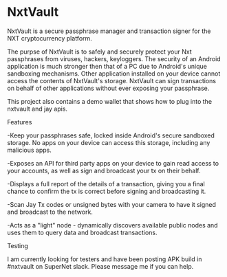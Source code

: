 # NxtVault
NxtVault is a secure passphrase manager and transaction signer for the NXT cryptocurrency platform.

The purpse of NxtVault is to safely and securely protect your Nxt passphrases from viruses, hackers, keyloggers. The security of an Android application is much stronger then that of a PC due to Android's unique sandboxing mechanisms. Other application installed on your device cannot access the contents of NxtVault's storage. NxtVault can sign transactions on behalf of other applications without ever exposing your passphrase.

This project also contains a demo wallet that shows how to plug into the nxtvault and jay apis.

Features

-Keep your passphrases safe, locked inside Android's secure sandboxed storage. No apps on your device can access this storage, including any malicious apps.

-Exposes an API for third party apps on your device to gain read access to your accounts, as well as sign and broadcast your tx on their behalf.

-Displays a full report of the details of a transaction, giving you a final chance to confirm the tx is correct before signing and broadcasting it.

-Scan Jay Tx codes or unsigned bytes with your camera to have it signed and broadcast to the network.

-Acts as a "light" node - dynamically discovers available public nodes and uses them to query data and broadcast transactions.



Testing 

I am currently looking for testers and have been posting APK build in #nxtvault on SuperNet slack. Please message me if you can help.


